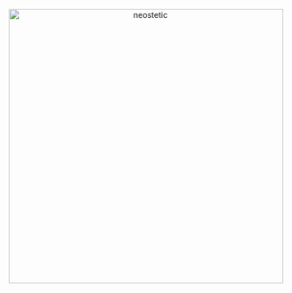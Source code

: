 <a href="https://neostetic.github.io">
  <p align="center">
    <!--
    <img src="https://i.giphy.com/media/JWOJsD0HvNpJ7K0XFk/giphy.webp"><br>
    <img src="https://user-images.githubusercontent.com/83291717/145250762-d9f11d2e-1405-4532-b72a-5c83feae19d9.png"><br>
    -->
    <img align="center" src="https://github-readme-stats.vercel.app/api?username=neostetic&show_icons=true&locale=en" width="490" alt="neostetic" />
  </p>
</a>
